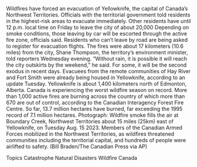 Wildfires have forced an evacuation of Yellowknife, the capital of Canada’s Northwest Territories.
Officials with the territorial government told residents in the highest-risk areas to evacuate immediately. Other residents have until 12 p.m. local time on Friday to leave the city of about 20,000
Depending on smoke conditions, those leaving by car will be escorted through the active fire zone, officials said. Residents who can’t leave by road are being asked to register for evacuation flights.
The fires were about 17 kilometers (10.6 miles) from the city, Shane Thompson, the territory’s environment minister, told reporters Wednesday evening. “Without rain, it is possible it will reach the city outskirts by the weekend,” he said.
For some, it will be the second exodus in recent days. Evacuees from the remote communities of Hay River and Fort Smith were already being housed in Yellowknife, according to an update Tuesday.
Yellowknife is about 1,400 kilometers north of Edmonton, Alberta.
Canada is experiencing the worst wildfire season on record. More than 1,000 active fires are burning across the country of which more than 670 are out of control, according to the Canadian Interagency Forest Fire Centre. So far, 13.7 million hectares have burned, far exceeding the 1995 record of 7.1 million hectares.
Photograph: Wildfire smoke fills the air at Boundary Creek, Northwest Territories about 15 miles (25km) east of Yellowknife, on Tuesday Aug. 15 2023. Members of the Canadian Armed Forces mobilized in the Northwest Territories, as wildfires threatened communities including the territorial capital, and hundreds of people were airlifted to safety. (Bill Braden/The Canadian Press via AP)

Topics
Catastrophe
Natural Disasters
Wildfire
Canada
